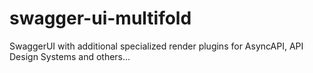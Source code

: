 # swagger-ui-multifold
SwaggerUI with additional specialized render plugins for AsyncAPI, API Design Systems and others...
